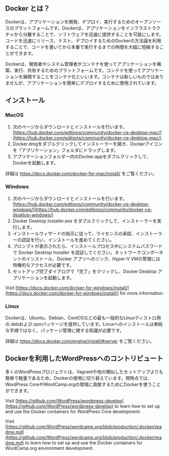 

## Docker とは？

Dockerは、アプリケーションを開発、デプロイ、実行するためのオープンソースのプラットフォームです。Dockerは、アプリケーションをインフラストラクチャから分離することで、ソフトウェアを迅速に提供することを可能にします。コードを迅速にリリース、テスト、デプロイするためのDockerの方法論を利用することで、コードを書いてから本番で実行するまでの時間を大幅に短縮することができます。

Dockerは、開発者やシステム管理者がコンテナを使ってアプリケーションを構築、実行、共有するためのプラットフォームです。コンテナを使ってアプリケーションを展開することをコンテナ化といいます。コンテナは新しいものではありませんが、アプリケーションを簡単にデプロイするために使用されています。

## インストール

### MacOS

1. 次のページからダウンロードとインストールを行います。 [https://hub.docker.com/editions/community/docker-ce-desktop-mac/](https://hub.docker.com/editions/community/docker-ce-desktop-mac/)
2. Docker.dmgをダブルクリックしてインストーラーを開き、Dockerアイコンを「アプリケーション」フォルダにドラッグします。
3. アプリケーションフォルダー内のDocker.appをダブルクリックして、Dockerを起動します。

詳細は https://docs.docker.com/docker-for-mac/install/ をご覧ください。

### Windows

1. 次のページからダウンロードとインストールを行います。 [https://hub.docker.com/editions/community/docker-ce-desktop-windows/](https://hub.docker.com/editions/community/docker-ce-desktop-windows/)
2. Docker Desktop Installer.exe をダブルクリックして、インストーラーを実行します。
3. インストールウィザードの指示に従って、ライセンスの承認、インストーラーの認証を行い、インストールを進めてください。
4. プロンプトが表示されたら、インストールプロセス中にシステムパスワードで Docker Desktop Installer を認証してください。ネットワークコンポーネントのインストール、Docker アプリへのリンク、Hyper-V VMの管理には特権的なアクセスが必要です。
5. セットアップ完了ダイアログで「完了」をクリックし、Docker Desktop アプリケーションを起動します。

Visit [https://docs.docker.com/docker-for-windows/install/](https://docs.docker.com/docker-for-windows/install/) for more information.

### Linux

Dockerは、Ubuntu、Debian、CentOSなどの最も一般的なLinuxディストロ用の.debおよび.rpmパッケージを提供しています。Linuxへのインストールは単純な手順ではなく、パッケージ管理に関する知識が必要です。

詳細は https://docs.docker.com/engine/install/#server をご覧ください。

## Dockerを利用したWordPressへのコントリビュート

多くのWordPressプロジェクトは、Vagrantや他の類似したセットアップよりも簡単で軽量であるため、Dockerの使用に切り替えています。現時点では、WordPress CoreやWordCamp.orgの環境に貢献するためにDockerを使うことができます。

Visit [https://github.com/WordPress/wordpress-develop](https://github.com/WordPress/wordpress-develop) to learn how to set up and use the Docker containers for WordPress Core development.

Visit [https://github.com/WordPress/wordcamp.org/blob/production/.docker/readme.md](https://github.com/WordPress/wordcamp.org/blob/production/.docker/readme.md) to learn how to set up and use the Docker containers for WordCamp.org environment development.
